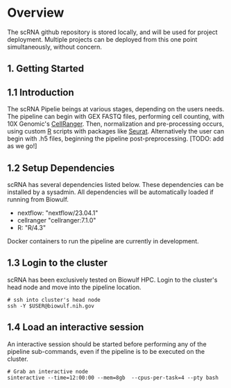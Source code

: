 # Overview
The scRNA github repository is stored locally, and will be used for project deployment. Multiple projects can be deployed from this one point simultaneously, without concern.

## 1. Getting Started

## 1.1 Introduction
The scRNA Pipelie beings at various stages, depending on the users needs. The pipeline can begin with GEX FASTQ files, performing cell counting, with 10X Genomic's [CellRanger](https://support.10xgenomics.com/single-cell-gene-expression/software/pipelines/latest/what-is-cell-ranger). Then, normalization and pre-processing occurs, using custom [R](https://www.r-project.org/) scripts with packages like [Seurat](https://satijalab.org/seurat/). Alternatively the user can begin with .h5 files, beginning the pipeline post-preprocessing. [TODO: add as we go!]

## 1.2 Setup Dependencies
scRNA has several dependencies listed below. These dependencies can be installed by a sysadmin. All dependencies will be automatically loaded if running from Biowulf.

- nextflow: "nextflow/23.04.1"
- cellranger "cellranger:7.1.0"
- R: "R/4.3"

Docker containers to run the pipeline are currently in development.

## 1.3 Login to the cluster
scRNA has been exclusively tested on Biowulf HPC. Login to the cluster's head node and move into the pipeline location.
```
# ssh into cluster's head node
ssh -Y $USER@biowulf.nih.gov
```

## 1.4 Load an interactive session 
An interactive session should be started before performing any of the pipeline sub-commands, even if the pipeline is to be executed on the cluster.

```
# Grab an interactive node
sinteractive --time=12:00:00 --mem=8gb  --cpus-per-task=4 --pty bash
```
